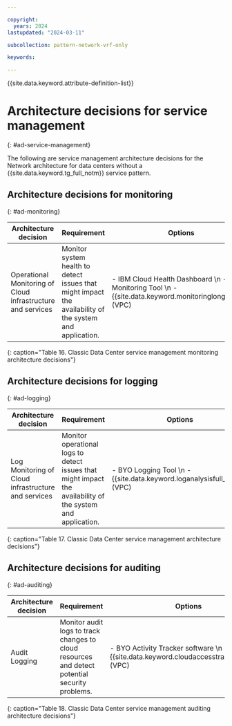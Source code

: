 ```yaml
---

copyright:
  years: 2024
lastupdated: "2024-03-11"

subcollection: pattern-network-vrf-only

keywords:

---
```


{{site.data.keyword.attribute-definition-list}}

# Architecture decisions for service management
{: #ad-service-management}

The following are service management architecture decisions for the Network architecture for data centers without a {{site.data.keyword.tg_full_notm}} service pattern.

## Architecture decisions for monitoring
{: #ad-monitoring}

| **Architecture decision**                                   | **Requirement**                                                                                          | **Options**                                                                                          | **Decision**              | **Rationale**                                                                                                                                                                        |
|-------------------------------------------------------------|----------------------------------------------------------------------------------------------------------|------------------------------------------------------------------------------------------------------|---------------------------|--------------------------------------------------------------------------------------------------------------------------------------------------------------------------------------|
| Operational Monitoring of Cloud infrastructure and services | Monitor system health to detect issues that might impact the availability of the system and application. | - IBM Cloud Health Dashboard  \n - BYO Monitoring Tool  \n - {{site.data.keyword.monitoringlong_notm}} (VPC) | IBM Cloud Heath Dashboard | - IBM Cloud Heath Dashboard reports health and vitality of cloud infrastructure and services.  \n \n When VPC is available, the preferred approach is {{site.data.keyword.monitoringlong_notm}}. |
{: caption="Table 16. Classic Data Center service management monitoring architecture decisions"}

## Architecture decisions for logging
{: #ad-logging}

| **Architecture decision**                           | **Requirement**                                                                                             | **Options**                                                | **Decision**     | **Rationale**                                                                                                                                                               |
|-----------------------------------------------------|-------------------------------------------------------------------------------------------------------------|------------------------------------------------------------|------------------|-----------------------------------------------------------------------------------------------------------------------------------------------------------------------------|
| Log Monitoring of Cloud infrastructure and services | Monitor operational logs to detect issues that might impact the availability of the system and application. | - BYO Logging Tool  \n - {{site.data.keyword.loganalysisfull_notm}} (VPC) | BYO Logging Tool | - BYO Logging tool allows for the most flexibility in meeting log monitoring requirements.  \n \n - When VPC is available, the preferred approach is {{site.data.keyword.loganalysisfull_notm}}. |
{: caption="Table 17. Classic Data Center service management architecture decisions"}

## Architecture decisions for auditing
{: #ad-auditing}

| **Architecture decision** | **Requirement**                                                                                | **Options**                                                                | **Decision**            | **Rationale**                                                                                                                                                                                              |
|---------------------------|------------------------------------------------------------------------------------------------|----------------------------------------------------------------------------|-------------------------|------------------------------------------------------------------------------------------------------------------------------------------------------------------------------------------------------------|
| Audit Logging             | Monitor audit logs to track changes to cloud resources and detect potential security problems. | - BYO Activity Tracker software  \n - {{site.data.keyword.cloudaccesstraillong_notm}} (VPC) | BYO Activity Tracker software | - BYO Activity Tracker allows for the most flexibility in meeting activity tracking and auditing requirements.  \n \n - When VPC is available, the preferred approach is {{site.data.keyword.cloudaccesstraillong_notm}} |
{: caption="Table 18. Classic Data Center service management auditing architecture decisions"}
